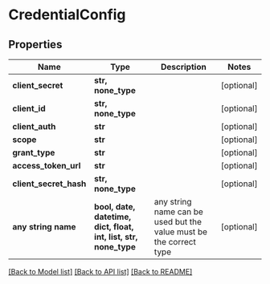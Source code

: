 # CredentialConfig


## Properties
Name | Type | Description | Notes
------------ | ------------- | ------------- | -------------
**client_secret** | **str, none_type** |  | [optional] 
**client_id** | **str, none_type** |  | [optional] 
**client_auth** | **str** |  | [optional] 
**scope** | **str** |  | [optional] 
**grant_type** | **str** |  | [optional] 
**access_token_url** | **str** |  | [optional] 
**client_secret_hash** | **str, none_type** |  | [optional] 
**any string name** | **bool, date, datetime, dict, float, int, list, str, none_type** | any string name can be used but the value must be the correct type | [optional]

[[Back to Model list]](../README.md#documentation-for-models) [[Back to API list]](../README.md#documentation-for-api-endpoints) [[Back to README]](../README.md)


